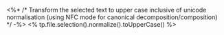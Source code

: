 <%* /* Transform the selected text to upper case inclusive of unicode normalisation (using NFC mode for canonical decomposition/composition) */ -%>
<% tp.file.selection().normalize().toUpperCase() %>